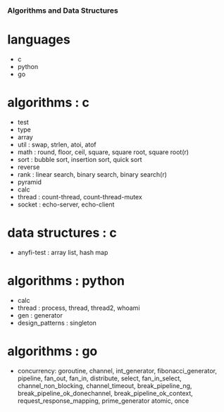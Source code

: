 ### Algorithms and Data Structures

# languages
  - c
  - python
  - go

# algorithms : c
  - test
  - type
  - array
  - util : swap, strlen, atoi, atof
  - math : round, floor, ceil, square, square root, square root(r) 
  - sort : bubble sort, insertion sort, quick sort
  - reverse
  - rank : linear search, binary search, binary search(r)
  - pyramid
  - calc
  - thread : count-thread, count-thread-mutex
  - socket : echo-server, echo-client

# data structures : c
  - anyfi-test : array list, hash map 

# algorithms : python
  - calc
  - thread : process, thread, thread2, whoami
  - gen : generator
  - design_patterns : singleton

# algorithms : go
  - concurrency: goroutine, channel, int_generator, fibonacci_generator, pipeline, fan_out, fan_in, distribute, 
                 select, fan_in_select, channel_non_blocking, channel_timeout, break_pipeline_ng, break_pipeline_ok_donechannel, break_pipeline_ok_context, request_response_mapping, prime_generator
                 atomic, once
